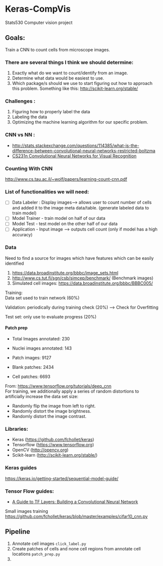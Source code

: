 # Keras-CompVis
Stats530 Computer vision project

## Goals:
Train a CNN to count cells from microscope images.

### There are several things I think we should determine:
1. Exactly what do we want to count/identify from an image.
2. Determine what data would be easiest to use.
3. Which package/s should we use to start figuring out how to approach this problem.
    Something like this: http://scikit-learn.org/stable/  

### Challenges :
1. Figuring how to properly label the data
2. Labeling the data
3. Optimizing the machine learning algorithm for our specific problem.

### CNN vs NN :
- http://stats.stackexchange.com/questions/114385/what-is-the-difference-between-convolutional-neural-networks-restricted-boltzma
- [CS231n Convolutional Neural Networks for Visual Recognition](http://cs231n.github.io/convolutional-networks/)

### Counting With CNN
http://www.cs.tau.ac.il/~wolf/papers/learning-count-cnn.pdf

### List of functionalities we will need:
- [ ] Data Labeler : Display images--> allows user to count number of cells and added it to the image meta data/table. (generate labeled data to train model)
- [ ] Model Trainer - train model on half of our data
- [ ] Model Test - test model on the other half of our data
- [ ] Application - Input image --> outputs cell count (only if model has a high accuracy)

### Data  
Need to find a source for images which have features which can be easily identified
1. https://data.broadinstitute.org/bbbc/image_sets.html
2. http://www.cs.tut.fi/sgn/csb/simcep/benchmark/ (Benchmark images)
3. Simulated cell images: https://data.broadinstitute.org/bbbc/BBBC005/

Training:  
Data set used to train network (60%)

Validation:
periodically during training check (20%) --> Check for Overfitting

Test set:
only use to evaluate progress (20%)

#### Patch prep
- Total Images annotated: 230
- Nuclei images annotated: 143

- Patch images: 9127
- Blank patches: 2434
- Cell patches: 6693


From: https://www.tensorflow.org/tutorials/deep_cnn  
For training, we additionally apply a series of random distortions to artificially increase the data set size:  
- Randomly flip the image from left to right.
- Randomly distort the image brightness.
- Randomly distort the image contrast.

### Libraries:
- Keras (https://github.com/fchollet/keras)
- Tensorflow (https://www.tensorflow.org)
- OpenCV (http://opencv.org)
- Scikit-learn (http://scikit-learn.org/stable/)

### Keras guides
https://keras.io/getting-started/sequential-model-guide/

### Tensor Flow guides:
- [A Guide to TF Layers: Building a Convolutional Neural Network](https://www.tensorflow.org/tutorials/layers)

Small images training
https://github.com/fchollet/keras/blob/master/examples/cifar10_cnn.py

## Pipeline
1. Annotate cell images `click_label.py`  
2. Create patches of cells and none cell regions from annotate cell locations `patch_prep.py`
3.

